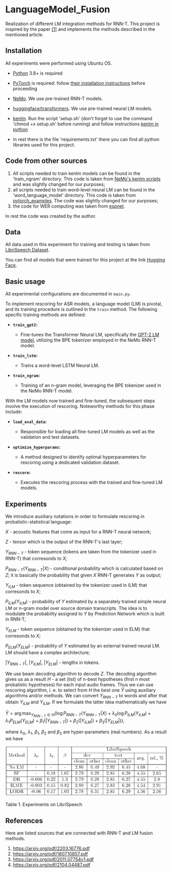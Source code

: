 # LanguageModel_Fusion
 Realization of different LM integration methods for RNN-T. This project is inspired by the paper [[1]](https://arxiv.org/pdf/2203.16776.pdf) and implements the methods described in the mentioned article.

## Installation

All experiments were performed using Ubuntu OS.

- [Python](https://www.python.org/) 3.8+ is required

- [PyTorch](https://pytorch.org) is required: follow [their installation instructions](https://pytorch.org/get-started/locally/) before proceeding

- [NeMo](https://github.com/NVIDIA/NeMo). We use pre-trained RNN-T models.

- [huggingface/transformers](https://github.com/huggingface/transformers). We use pre-trained neural LM models.

- [kenlm](https://github.com/kpu/kenlm). Run the script 'setup.sh' (don't forget to use the command 'chmod +x setup.sh' before running) and follow instructions [kenlm in python](https://github.com/kpu/kenlm#python-module)

- in rest there is the file 'requirements.txt' there you can find all python libraries used for this project.

## Code from other sources

1. All scripts needed to train kenlm models can be found in the 'train_ngram' directory. This code is taken from [NeMo's kenlm scripts](https://github.com/NVIDIA/NeMo/tree/main/scripts/asr_language_modeling/ngram_lm) and was slightly changed for our purposes;
1. all scripts needed to train word-level neural LM can be found in the 'word_language_model' directory. This code is taken from [pytorch_examples](https://github.com/pytorch/examples/tree/main/word_language_model). The code was slightly changed for our purposes;
1. the code for WER computing was taken from [espnet](https://github.com/espnet/espnet).

In rest the code was created by the author.

## Data

All data used in this experiment for training and testing is taken from [LibriSpeech Dataset](https://huggingface.co/datasets/librispeech_asr).

You can find all models that were trained for this project at the link [Hugging Face](https://huggingface.co/AlexanderMaz/LanguageModel_Fusion).

## Basic usage

All experimental configurations are documented in `main.py`.

To implement rescoring for ASR models, a language model (LM) is pivotal, and its training procedure is outlined in the `train` method. The following specific training methods are defined:

- **`train_gpt2`:**
  - Fine-tunes the Transformer Neural LM, specifically the [GPT-2 LM model](https://huggingface.co/docs/transformers/model_doc/gpt2#transformers.GPT2LMHeadModel), utilizing the BPE tokenizer employed in the NeMo RNN-T model.

- **`train_lstm`:**
  - Trains a word-level LSTM Neural LM.

- **`train_ngram`:**
  - Training of an n-gram model, leveraging the BPE tokenizer used in the NeMo RNN-T model.

With the LM models now trained and fine-tuned, the subsequent steps involve the execution of rescoring. Noteworthy methods for this phase include:

- **`load_eval_data`:**
  - Responsible for loading all fine-tuned LM models as well as the validation and test datasets.

- **`optimize_hyperparams`:**
  - A method designed to identify optimal hyperparameters for rescoring using a dedicated validation dataset.

- **`rescore`:**
  - Executes the rescoring process with the trained and fine-tuned LM models.

## Experiments

We introduce auxiliary notations in order to formulate rescoring in probalistic-statistical language:

$X$ - acoustic features that come as input for a RNN-T neural network;

$Z$ - tensor which is the output of the RNN-T's last layer;

$Y_{RNN-T}$ - token sequence (tokens are taken from the tokenizer used in RNN-T) that corresonds to $X$;

$P_{RNN-T}(Y_{RNN-T}|X)$ - conditional probability which is calculated based on $Z$; it is basically the probability that given $X$ RNN-T generates $Y$ as output;

$Y_{ILM}$ - token sequence (obtained by the tokenizer used in ILM) that corresonds to $X$;

$P_{ILM}(Y_{ILM})$ - probability of $Y$ estimated by a separately trained simple neural LM or n-gram model over source domain transcripts. The idea is to modulate the probability assigned to $Y$ by Prediction Network which is built in RNN-T;

$Y_{ELM}$ - token sequence (obtained by the tokenizer used in ELM) that corresonds to $X$;

$P_{ELM}(Y_{ELM})$ - probability of $Y$ estimated by an external trained neural LM. LM should have a complex architecture;

$|Y_{RNN-T}|$, $|Y_{ILM}|$, $|Y_{ELM}|$ - lengths in tokens.

We use beam decoding algorithm to decode $Z$. The decoding algorithm gives us as a result $H$ - a set (list) of n-best hypotheses (first n most probalistic hypotheses) for each input audio frames. Thus we can use rescoring algorithm, i. e. to select from $H$ the best one $\bar{Y}$ using auxiliary algorithms and/or methods. We can convert $Y_{RNN-T}$ to words and after that obtain $Y_{ILM}$ and $Y_{ILM}$. If we formulate the latter idea mathematically we have

$\bar{Y}=\arg\max_{Y_{RNN-T}{\in}H}({\log}P_{RNN-T}(Y_{RNN-T}|X)+{\lambda_{0}}{\log}P_{ILM}(Y_{ILM})+{\lambda_{1}}P_{ELM}(Y_{ELM})+\beta_{1}(|Y_{RNN-T}|)+\beta_{2}(|Y_{ILM}|)+\beta_{3}(|Y_{ELM}|)),$

where $\lambda_{0}$, $\lambda_{1}$, $\beta_{1}$, $\beta_{2}$ and $\beta_{3}$ are hyper-parameters (real numbers). As a result we have

![plot](plots/table.png)

Table 1. Experiments on LibriSpeech

## References

Here are listed sources that are connected with RNN-T and LM fusion methods.

1. https://arxiv.org/pdf/2203.16776.pdf
1. https://arxiv.org/pdf/1807.10857.pdf
1. https://arxiv.org/pdf/2011.07754v1.pdf
1. https://arxiv.org/pdf/2104.04487.pdf
